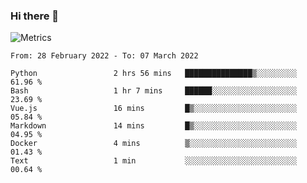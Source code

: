 ### Hi there 👋

![Metrics](https://github.com/radoapx/radoapx/blob/main/github-metrics.svg)

<!--START_SECTION:waka-->

```text
From: 28 February 2022 - To: 07 March 2022

Python                 2 hrs 56 mins   ███████████████▒░░░░░░░░░   61.96 %
Bash                   1 hr 7 mins     ██████░░░░░░░░░░░░░░░░░░░   23.69 %
Vue.js                 16 mins         █▒░░░░░░░░░░░░░░░░░░░░░░░   05.84 %
Markdown               14 mins         █▒░░░░░░░░░░░░░░░░░░░░░░░   04.95 %
Docker                 4 mins          ▒░░░░░░░░░░░░░░░░░░░░░░░░   01.43 %
Text                   1 min           ░░░░░░░░░░░░░░░░░░░░░░░░░   00.64 %
```

<!--END_SECTION:waka-->

<!--
**radoapx/radoapx** is a ✨ _special_ ✨ repository because its `README.md` (this file) appears on your GitHub profile.

Here are some ideas to get you started:

- 🔭 I’m currently working on ...
- 🌱 I’m currently learning ...
- 👯 I’m looking to collaborate on ...
- 🤔 I’m looking for help with ...
- 💬 Ask me about ...
- 📫 How to reach me: ...
- 😄 Pronouns: ...
- ⚡ Fun fact: ...
-->
